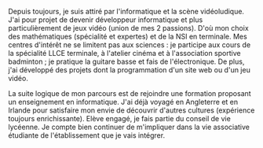 Depuis toujours, je suis attiré par l'informatique et la scène vidéoludique. J'ai pour projet de devenir développeur informatique et plus particulièrement de jeux vidéo (union de mes 2 passions). D'où mon choix des mathématiques (spécialité et expertes) et de la NSI en terminale. Mes centres d'intérêt ne se limitent pas aux sciences : je participe aux cours de la spécialité LLCE terminale, à l'atelier cinéma et à l'association sportive badminton ; je pratique la guitare basse et fais de l'électronique. De plus, j'ai développé des projets dont la programmation d'un site web ou d'un jeu vidéo.

La suite logique de mon parcours est de rejoindre une formation proposant un enseignement en informatique. J'ai déjà voyagé en Angleterre et en Irlande pour satisfaire mon envie de découvrir d'autres cultures (expérience toujours enrichissante). Elève engagé, je fais partie du conseil de vie lycéenne. Je compte bien continuer de m'impliquer dans la vie associative étudiante de l'établissement que je vais intégrer.